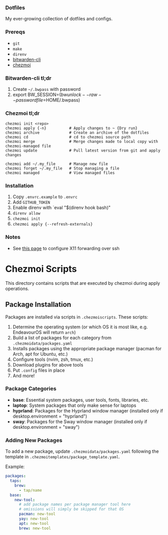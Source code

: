 ### Dotfiles

My ever-growing collection of dotfiles and configs.

### Prereqs
* `git`
* `make`
* `direnv`
* [bitwarden-cli](https://bitwarden.com/help/cli/)
* [chezmoi](https://github.com/twpayne/chezmoi)

### Bitwarden-cli tl;dr

1. Create `~/.bwpass` with password
1. export BW_SESSION=$(bw unlock --raw --passwordfile=$HOME/.bwpass)

### Chezmoi tl;dr
```
chezmoi init <repo>
chezmoi apply {-n}          # Apply changes to ~ {Dry run}
chezmoi archive             # Create an archive of the dotfiles
chezmoi cd                  # cd to chezmoi source path
chezmoi merge               # Merge changes made to local copy with chezmoi-managed file
chezmoi update              # Pull latest version from git and apply changes

chezmoi add ~/.my_file      # Manage new file
chezmoi forget ~/.my_file   # Stop managing a file
chezmoi managed             # View managed files
```

### Installation

1. Copy `.envrc.example` to `.envrc`
1. Add `GITHUB_TOKEN`
1. Enable direnv with `eval "$(direnv hook bash)"
1. `direnv allow`
1. `chezmoi init`
1. `chezmoi apply {--refresh-externals}`

### Notes
- See [this page](https://www.cyberciti.biz/faq/linux-unix-macos-fix-error-cant-open-display-null-with-ssh-xclip-command-in-headless/) to configure X11 forwarding over ssh

# Chezmoi Scripts

This directory contains scripts that are executed by chezmoi during apply operations.

## Package Installation

Packages are installed via scripts in `.chezmoiscripts`. These scripts:

1. Determine the operating system (or which OS it is most like, e.g. EndeavourOS will return `arch`)
1. Build a list of packages for each category from `.chezmoidata/packages.yaml`
1. Installs packages using the appropriate package manager (pacman for Arch, apt for Ubuntu, etc.)
1. Configure tools (nvim, zsh, tmux, etc.)
1. Download plugins for above tools
1. Put `.config` files in place
1. And more!

### Package Categories

- **base**: Essential system packages, user tools, fonts, libraries, etc.
- **laptop**: System packages that only make sense for laptops
- **hyprland**: Packages for the Hyprland window manager (installed only if desktop.environment = "hyprland")
- **sway**: Packages for the Sway window manager (installed only if desktop.environment = "sway")

### Adding New Packages

To add a new package, update `.chezmoidata/packages.yaml` following the template in `.chezmoitemplates/package_template.yaml`.

Example:
```yaml
packages:
  taps:
    brew:
      - tap/name
  base:
    new-tool:
      # add package names per package manager tool here
      # omissions will simply be skipped for that OS
      pacman: new-tool
      yay: new-tool
      apt: new-tool
      brew: new-tool
```
